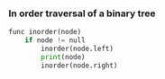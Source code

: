 ### In order traversal of a binary tree
``` Python
func inorder(node)
	if node != null
		inorder(node.left)
		print(node)
		inorder(node.right)
```
